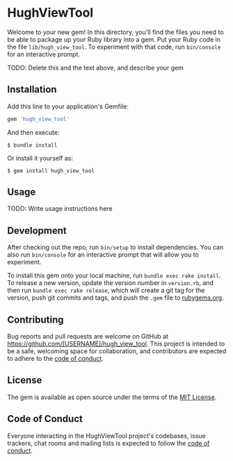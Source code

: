 # HughViewTool

Welcome to your new gem! In this directory, you'll find the files you need to be able to package up your Ruby library into a gem. Put your Ruby code in the file `lib/hugh_view_tool`. To experiment with that code, run `bin/console` for an interactive prompt.

TODO: Delete this and the text above, and describe your gem

## Installation

Add this line to your application's Gemfile:

```ruby
gem 'hugh_view_tool'
```

And then execute:

    $ bundle install

Or install it yourself as:

    $ gem install hugh_view_tool

## Usage

TODO: Write usage instructions here

## Development

After checking out the repo, run `bin/setup` to install dependencies. You can also run `bin/console` for an interactive prompt that will allow you to experiment.

To install this gem onto your local machine, run `bundle exec rake install`. To release a new version, update the version number in `version.rb`, and then run `bundle exec rake release`, which will create a git tag for the version, push git commits and tags, and push the `.gem` file to [rubygems.org](https://rubygems.org).

## Contributing

Bug reports and pull requests are welcome on GitHub at https://github.com/[USERNAME]/hugh_view_tool. This project is intended to be a safe, welcoming space for collaboration, and contributors are expected to adhere to the [code of conduct](https://github.com/[USERNAME]/hugh_view_tool/blob/master/CODE_OF_CONDUCT.md).


## License

The gem is available as open source under the terms of the [MIT License](https://opensource.org/licenses/MIT).

## Code of Conduct

Everyone interacting in the HughViewTool project's codebases, issue trackers, chat rooms and mailing lists is expected to follow the [code of conduct](https://github.com/[USERNAME]/hugh_view_tool/blob/master/CODE_OF_CONDUCT.md).
